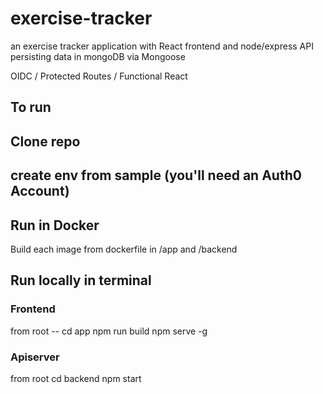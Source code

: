# exercise-tracker
an exercise tracker application with React frontend and node/express API persisting data in mongoDB via Mongoose

OIDC / Protected Routes / Functional React

## To run
## Clone repo
## create env from sample (you'll need an Auth0 Account)

## Run in Docker

Build each image from dockerfile in /app and /backend

## Run locally in terminal

### Frontend
from root --
cd app
npm run build
npm serve -g

### Apiserver
from root 
cd backend
npm start


